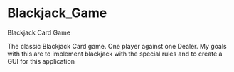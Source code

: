 # Blackjack_Game
Blackjack Card Game

The classic Blackjack Card game. One player against one Dealer.
My goals with this are to implement blackjack with the special rules and to create a GUI for this application
